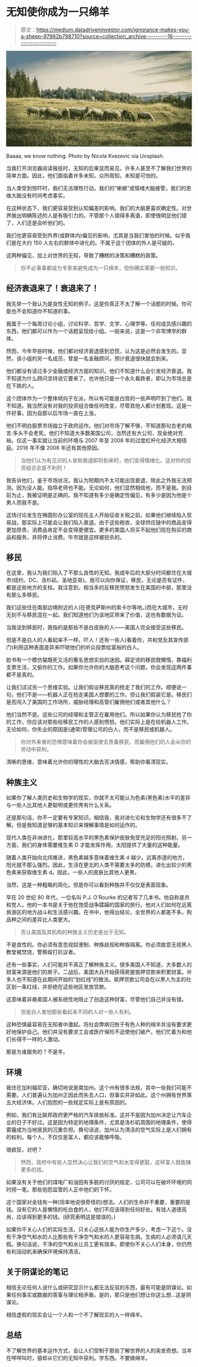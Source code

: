 # 无知使你成为一只绵羊

> 原文：<https://medium.datadriveninvestor.com/ignorance-makes-you-a-sheep-97962b798710?source=collection_archive---------16----------------------->

![](img/e786d6e349357ab88e5917af7f749750.png)

Baaaa, we know nothing. Photo by Nicola Kvezevic via Unsplash.

当我打开浏览器阅读报纸时，无知的后果显而易见。许多人甚至不了解我们世界的简单方面。因此，他们面临着许多未知。众所周知，未知是可怕的。

当人类受到惊吓时，我们无法理性行动。我们的“蜥蜴”或情绪大脑接管，我们的思维大脑没有时间考虑事实。

在这种状态下，我们更容易受到认知偏差的影响。我们的大脑更喜欢确定性。对世界做出明确陈述的人是有吸引力的。不管那个人错得多离谱，即使很明显他们错了，人们还是会听他们的。

我们也更容易受到外界(或群体内)偏见的影响，尤其是当我们害怕的时候。似乎我们是在大约 150 人左右的群体中进化的。不属于这个团体的外人是可疑的。

这两种偏见，加上对世界的无知，导致了糟糕的决策和糟糕的政策。

> 你不必事事都成为专家来避免成为一只绵羊，但你确实需要一些知识。

## **经济衰退来了！衰退来了！**

我先举一个我认为是良性无知的例子。这是你真正不太了解一个话题的时候。你可能也不会知道你不知道的事。

我属于一个每周讨论小组，讨论科学、哲学、文学、心理学等。任何成员感兴趣的东西，他们都可以作为一个话题呈现给小组。一般来说，这是一个非常博学的群体。

然而，今年早些时候，他们都对经济衰退感到恐慌，认为这是必然会发生的。显然，该小组的另一名成员，曾是一名金融顾问，预计衰退很快就会到来。

他们都没有读过多少金融或经济方面的知识。他们不知道什么会引发经济衰退。我不知道为什么顾问坚持说它要来了。也许他只是一个永久看跌者，即认为市场总是在下跌的人。

这个团体作为一个整体倾向于左派，所以有可能是白宫的一些声明吓到了他们。我不知道。我当然没有对我的投资组合做任何改变，尽管其他人都计划套现。这是一件好事，因为自那以后市场一直在上涨。

他们不明白股票市场独立于政府运作。他们对市场了解不够，不知道那句古老的格言:多头不会老死。他们不知道大多数美国公司，当然还有大公司，现金绝对充裕。仅这一事实就让当前的环境与 2007 年至 2008 年的过度杠杆化经济大相径庭。2018 年不像 2008 年还有其他原因。

> 当他们认为有见识的人宣称衰退即将到来时，他们变得情绪化。这对你的投资组合总是不利的！

我告诉他们，鉴于市场状况，我认为短期内不太可能出现衰退，除此之外我无法预测。因为没人能。指导老师也不能。无论如何，他们显然相信他，而不是我。到目前为止，我被证明是正确的。我不知道有多少是确定性偏见，有多少是因为他是个男人而我不是。

这场讨论发生在椭圆形办公室的现任主人开始征收关税之前。如果他们继续陷入贸易战，那实际上可能会让我们陷入衰退。由于这些税收，全球供应链中的商品变得更加昂贵，消费品肯定不会变得更便宜。更多的美国人将买不起他们现在购买的商品和服务，并将停止消费。牛市就是这样被扼杀的。

## **移民**

在这里，我认为我们陷入了不那么良性的无知。我成年后的大部分时间都住在大城市(纽约、DC、洛杉矶、圣地亚哥)。我可以向你保证，移民，无论是否有证件，都是这些地方的支柱。我注意到，相当多的反移民愤怒发生在美国的中部，那里没有那么多移民。

我们这些住在南部边境附近的人(在德克萨斯州的索卡尔等地。)而在大城市，无时无刻不与移民混在一起。我们知道他们为该地区带来了价值，这也有数据为证。

当我谈到移民时，我指的是那些不是白皮肤的人——美国人完全接受这些移民。

但是不是白人的人看起来不一样。吓人！还有一些人(看着你，共和党及其宣传部门)利用这种表面差异来吓唬他们的听众投票给富裕的白人。

脸书有一个模仿猫既死又活的著名思想实验的迷因。薛定谔的移民既懒惰，靠福利支票生活，又偷你的工作。如果你允许你的大脑思考这个问题，你会发现这两件事都不是真的。

让我们试试另一个思维实验。让我们假设移民真的抢走了我们的工作。顺便说一句，他们不是——机器人正在抢走美国人想要的工作。但让我们假装它是。移民们是否闯入了美国的工作场所，威胁经理和高管们雇佣他们或者其他什么？

他们当然不是。这些公司的经理和主管正在雇用他们。所以如果你认为移民抢了你的工作，你应该对那些给移民工作的人感到愤怒。他们实际上是在给机器人工作。无论如何，你失业的原因是(通常)管理公司的白人，而不是移民或机器人。

> 你对外来者的恐惧意味着你会被驱使去责备移民，而雇佣他们的人会从你的劳动中获利。

清晰的思维，意味着允许你的理性的大脑去否决情感，帮助你看清现实。

## **种族主义**

如果你了解人类历史和生物学的现实，你就不太可能认为色素(黑色素)水平的差异与一些人比其他人更聪明或更优秀有什么关系。

还是那句话，你不一定要有专家知识。相信我，我对进化论和生物学还有很多不了解。但是我知道足够的基本知识来理解事情是如何运作的。

现代人类在非洲进化，那里较高水平的黑色素保护皮肤免受充足的阳光照射。另一方面，我们的身体需要维生素 D 才能发挥作用。太阳提供了大量的这种能量。

随着人类开始向北纬推进，黑色素越多意味着维生素 d 越少。远离赤道的地方，阳光就不那么强烈。因此，生活在更北的人类不需要太多的防晒，进化出较少的黑色素来获取维生素 d。因此，一些人的皮肤比其他人更黑。

当然，这是一种粗略的简化。但是你可以看到种族并不仅仅是表面现象。

早在 20 世纪 80 年代，一位名叫 P.J. O'Rourke 的记者写了几本书。他自称是共和党人。他的一本书是关于他在饱受战争蹂躏的国家的旅行。他对人们如何在远离旅游区的地方战斗和生活感兴趣。在书中，他得出结论，全世界的人都差不多。狗品种之间的差异比人类更大。

> 否认美国及其机构的种族主义历史是出于无知。

不是良性的。你必须有意忽视奴隶制、种族歧视和种族隔离。你必须故意无视黑人教堂被焚烧，警察殴打抗议者。

还有一些事实，人们可能并不真正了解种族主义。很多美国人不知道，大多数人的财富来源是他们的房子。二战后，美国大兵开始获得房屋抵押贷款来积累财富。许多人也不知道在此期间开始的“划红线”的做法。抵押贷款公司会在以黑人为主的社区划一条红线，并拒绝在这些地区发放贷款。

这意味着非裔美国人被系统性地阻止了创造这种财富，尽管他们自己并没有错。

> 但是白人害怕那些看起来不同的人对一些人有利。

这种恐惧最容易在无知者中激起。将社会弊病归咎于有色人种的绵羊并没有要求更好地保护自己。他们并没有要求工会或医疗保险不迫使他们破产。他们忙着为和他们长得不一样的人激动。

那是为谁服务的？不是羊。

## **环境**

我住在加利福尼亚，确切地说是南加州。这个州有很多法规，其中一些我们可能不需要。人们普遍认为加州正因此而失去人口，但事实并非如此。这个州拥有世界第五大经济体。人们抱怨的一些规定实际上是有原因的。

例如，我们有比联邦政府更严格的汽车排放标准。这并不是因为加州决定让汽车企业的日子不好过。这是因为特定的地理条件，尤其是洛杉矶周围的地理条件，使得雾霾成为当地居民的沉重负担。换句话说，加州认为清洁的空气实际上是人们拥有的权利。每个人，不仅仅是富人，都应该能够呼吸。

很疯狂，对吧？

> 然而，政府中有些人显然决心让我们的空气和水变得更脏，这样富人就能赚更多的钱。

如果没有关于他们的煤电厂和油田有多脏的讨厌的规定，公司可以在破坏环境的同时捞一笔。那些抱怨监管的人正中他们的下怀。

这个国家对金钱有一种(坦率地说很奇怪的)想法。人们的生命并不重要，重要的是钱。没有它的人是懒惰的吃白食的人，他们不应该得到任何好处。有钱人道德高尚，应该得到更多的钱。(研究表明这是错误的。)

如果你不关心人们的实际生活，只关心这些人能为你生产多少，考虑一下这个。没有干净空气和水的人比那些有干净空气和水的人更容易生病。生病的人必须请几天假。换句话说，干净的空气和水让员工更有效率。即使你不关心人们本身，你仍然有利润动机来确保环境保持清洁。

## **关于阴谋论的笔记**

相信无论任何人说什么或研究显示什么都无法反驳的东西，最有可能是阴谋论。如果任何事实或数据的答案与理论相矛盾，是的，那只是他们想让你这么想…这是阴谋论。

相信虚假的现实会让一个人和一个不了解现实的人一样绵羊。

## **总结**

不了解世界的基本运作方式，会让人们受制于那些了解世界的人的突发奇想。当羊在咩咩叫时，狼却从它们的无知中获利。学东西。不要做绵羊。